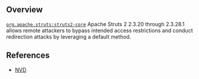 ## Overview
[`org.apache.struts:struts2-core`](http://search.maven.org/#search%7Cga%7C1%7Ca%3A%22struts2-core%22)
Apache Struts 2 2.3.20 through 2.3.28.1 allows remote attackers to bypass intended access restrictions and conduct redirection attacks by leveraging a default method.

## References
- [NVD](https://web.nvd.nist.gov/view/vuln/detail?vulnId=CVE-2016-4431)